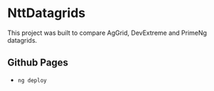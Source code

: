 # NttDatagrids

This project was built to compare AgGrid, DevExtreme and PrimeNg datagrids.

## Github Pages
- `ng deploy`
